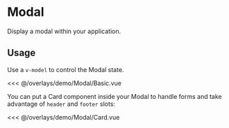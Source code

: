<script setup>
import Basic from './demo/Modal/Basic.vue';
import Card from './demo/Modal/Card.vue';
</script>

# Modal

Display a modal within your application.

## Usage

Use a `v-model` to control the Modal state.

<DemoContainer>
<Basic/>
</DemoContainer>

<<< @/overlays/demo/Modal/Basic.vue

You can put a Card component inside your Modal to handle forms and take advantage of `header` and `footer` slots:

<DemoContainer>
<Card/>
</DemoContainer>

<<< @/overlays/demo/Modal/Card.vue